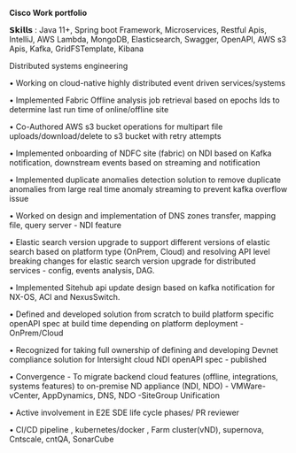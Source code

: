 **Cisco Work portfolio**

𝗦𝗸𝗶𝗹𝗹𝘀 : Java 11+, Spring boot Framework, Microservices, Restful Apis, IntelliJ, AWS Lambda, MongoDB, Elasticsearch, Swagger, OpenAPI, AWS s3 Apis, Kafka, GridFSTemplate, Kibana

Distributed systems engineering

• Working on cloud-native highly distributed event driven services/systems

• Implemented Fabric Offline analysis job retrieval based on epochs Ids to determine last run time of online/offline site

• Co-Authored AWS s3 bucket operations for multipart file uploads/download/delete to s3 bucket with retry attempts

• Implemented onboarding  of NDFC site (fabric) on NDI based on Kafka notification, downstream events based on streaming and notification

• Implemented duplicate anomalies detection solution to remove duplicate anomalies from large real time anomaly streaming to prevent kafka overflow issue

• Worked on design and implementation of DNS zones transfer, mapping file, query server - NDI feature

•  Elastic search version upgrade to support different versions of elastic search based on platform type (OnPrem, Cloud) and resolving API level breaking changes for elastic search version upgrade for distributed services - config, events analysis, DAG.

• Implemented Sitehub api update design based on kafka notification for NX-OS, ACI and NexusSwitch.

• Defined and developed solution from scratch to build platform specific openAPI spec at build time depending on platform deployment - OnPrem/Cloud

• Recognized for taking full ownership of defining and developing Devnet compliance solution for Intersight cloud NDI openAPI spec - published

• Convergence  - To migrate backend cloud features (offline, integrations, systems features) to on-premise ND appliance (NDI, NDO) - VMWare-vCenter, AppDynamics, DNS, NDO -SiteGroup Unification

• Active involvement in E2E SDE life cycle phases/ PR reviewer

• CI/CD pipeline , kubernetes/docker , Farm cluster(vND), supernova, Cntscale, cntQA, SonarCube
